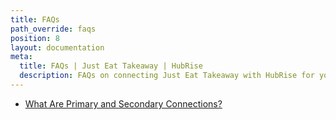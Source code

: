 ```yaml
---
title: FAQs
path_override: faqs
position: 8
layout: documentation
meta:
  title: FAQs | Just Eat Takeaway | HubRise
  description: FAQs on connecting Just Eat Takeaway with HubRise for your EPOS to work with other apps as a cohesive whole. Connect apps and synchronise your data.
---
```


- [What Are Primary and Secondary Connections?](/apps/just-eat-takeaway/faqs/primary-secondary-connections/)
